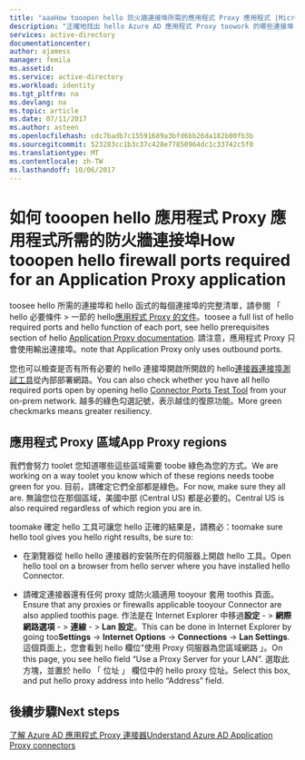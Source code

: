 ```yaml
---
title: "aaaHow tooopen hello 防火牆連接埠所需的應用程式 Proxy 應用程式 |Microsoft 文件"
description: "正確地找出 hello Azure AD 應用程式 Proxy toowork 的哪些連接埠 tooopen"
services: active-directory
documentationcenter: 
author: ajamess
manager: femila
ms.assetid: 
ms.service: active-directory
ms.workload: identity
ms.tgt_pltfrm: na
ms.devlang: na
ms.topic: article
ms.date: 07/11/2017
ms.author: asteen
ms.openlocfilehash: cdc7badb7c15591689a3bfd6bb26da182b00fb3b
ms.sourcegitcommit: 523283cc1b3c37c428e77850964dc1c33742c5f0
ms.translationtype: MT
ms.contentlocale: zh-TW
ms.lasthandoff: 10/06/2017
---
```

# <a name="how-tooopen-hello-firewall-ports-required-for-an-application-proxy-application"></a><span data-ttu-id="3c8a1-103">如何 tooopen hello 應用程式 Proxy 應用程式所需的防火牆連接埠</span><span class="sxs-lookup"><span data-stu-id="3c8a1-103">How tooopen hello firewall ports required for an Application Proxy application</span></span>

<span data-ttu-id="3c8a1-104">toosee hello 所需的連接埠和 hello 函式的每個連接埠的完整清單，請參閱 「 hello 必要條件 > 一節的 hello[應用程式 Proxy 的文件](https://docs.microsoft.com/azure/active-directory/active-directory-application-proxy-enable)。</span><span class="sxs-lookup"><span data-stu-id="3c8a1-104">toosee a full list of hello required ports and hello function of each port, see hello prerequisites section of hello [Application Proxy documentation](https://docs.microsoft.com/azure/active-directory/active-directory-application-proxy-enable).</span></span> <span data-ttu-id="3c8a1-105">請注意，應用程式 Proxy 只會使用輸出連接埠。</span><span class="sxs-lookup"><span data-stu-id="3c8a1-105">note that Application Proxy only uses outbound ports.</span></span>

<span data-ttu-id="3c8a1-106">您也可以檢查是否有所有必要的 hello 連接埠開啟所開啟的 hello[連接器連接埠測試工具](https://aadap-portcheck.connectorporttest.msappproxy.net/)從內部部署網路。</span><span class="sxs-lookup"><span data-stu-id="3c8a1-106">You can also check whether you have all hello required ports open by opening hello [Connector Ports Test Tool](https://aadap-portcheck.connectorporttest.msappproxy.net/) from your on-prem network.</span></span> <span data-ttu-id="3c8a1-107">越多的綠色勾選記號，表示越佳的復原功能。</span><span class="sxs-lookup"><span data-stu-id="3c8a1-107">More green checkmarks means greater resiliency.</span></span> 

## <a name="app-proxy-regions"></a><span data-ttu-id="3c8a1-108">應用程式 Proxy 區域</span><span class="sxs-lookup"><span data-stu-id="3c8a1-108">App Proxy regions</span></span>

<span data-ttu-id="3c8a1-109">我們會努力 toolet 您知道哪些這些區域需要 toobe 綠色為您的方式。</span><span class="sxs-lookup"><span data-stu-id="3c8a1-109">We are working on a way toolet you know which of these regions needs toobe green for you.</span></span> <span data-ttu-id="3c8a1-110">目前，請確定它們全部都是綠色。</span><span class="sxs-lookup"><span data-stu-id="3c8a1-110">For now, make sure they all are.</span></span> <span data-ttu-id="3c8a1-111">無論您位在那個區域，美國中部 (Central US) 都是必要的。</span><span class="sxs-lookup"><span data-stu-id="3c8a1-111">Central US is also required regardless of which region you are in.</span></span>

<span data-ttu-id="3c8a1-112">toomake 確定 hello 工具可讓您 hello 正確的結果是，請務必：</span><span class="sxs-lookup"><span data-stu-id="3c8a1-112">toomake sure hello tool gives you hello right results, be sure to:</span></span>

-   <span data-ttu-id="3c8a1-113">在瀏覽器從 hello hello 連接器的安裝所在的伺服器上開啟 hello 工具。</span><span class="sxs-lookup"><span data-stu-id="3c8a1-113">Open hello tool on a browser from hello server where you have installed hello Connector.</span></span>

-   <span data-ttu-id="3c8a1-114">請確定連接器還有任何 proxy 或防火牆適用 tooyour 套用 toothis 頁面。</span><span class="sxs-lookup"><span data-stu-id="3c8a1-114">Ensure that any proxies or firewalls applicable tooyour Connector are also applied toothis page.</span></span> <span data-ttu-id="3c8a1-115">作法是在 Internet Explorer 中移過**設定** - &gt; **網際網路選項** - &gt; **連線**  - &gt; **Lan 設定**。</span><span class="sxs-lookup"><span data-stu-id="3c8a1-115">This can be done in Internet Explorer by going too**Settings** -&gt; **Internet Options** -&gt; **Connections** -&gt; **Lan Settings**.</span></span> <span data-ttu-id="3c8a1-116">這個頁面上，您會看到 hello 欄位"使用 Proxy 伺服器為您區域網路 」。</span><span class="sxs-lookup"><span data-stu-id="3c8a1-116">On this page, you see hello field “Use a Proxy Server for your LAN”.</span></span> <span data-ttu-id="3c8a1-117">選取此方塊，並置於 hello 「 位址 」 欄位中的 hello proxy 位址。</span><span class="sxs-lookup"><span data-stu-id="3c8a1-117">Select this box, and put hello proxy address into hello “Address” field.</span></span>

## <a name="next-steps"></a><span data-ttu-id="3c8a1-118">後續步驟</span><span class="sxs-lookup"><span data-stu-id="3c8a1-118">Next steps</span></span>
[<span data-ttu-id="3c8a1-119">了解 Azure AD 應用程式 Proxy 連接器</span><span class="sxs-lookup"><span data-stu-id="3c8a1-119">Understand Azure AD Application Proxy connectors</span></span>](application-proxy-understand-connectors.md)
